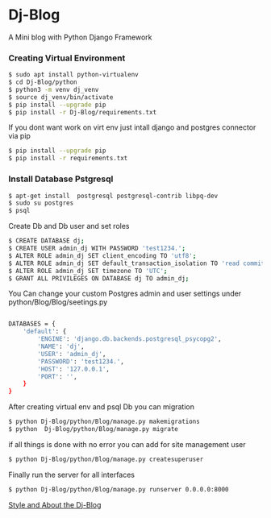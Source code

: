 # Dj-Blog
A Mini blog with Python Django Framework
### Creating Virtual Environment 
```sh
$ sudo apt install python-virtualenv
$ cd Dj-Blog/python
$ python3 -m venv dj_venv
$ source dj_venv/bin/activate
$ pip install --upgrade pip
$ pip install -r Dj-Blog/requirements.txt
```
If you dont want work on virt env just intall django and postgres connector via pip
```sh
$ pip install --upgrade pip
$ pip install -r requirements.txt
```

### Install Database Pstgresql 

```sh
$ apt-get install  postgresql postgresql-contrib libpq-dev
$ sudo su postgres
$ psql
```
  Create Db and Db user and set roles
```sh
$ CREATE DATABASE dj;
$ CREATE USER admin_dj WITH PASSWORD 'test1234.';
$ ALTER ROLE admin_dj SET client_encoding TO 'utf8';
$ ALTER ROLE admin_dj SET default_transaction_isolation TO 'read committed';
$ ALTER ROLE admin_dj SET timezone TO 'UTC';
$ GRANT ALL PRIVILEGES ON DATABASE dj TO admin_dj;
```
You Can change your custom Postgres admin and user settings  under python/Blog/Blog/seetings.py 
```sh

DATABASES = {
    'default': {
        'ENGINE': 'django.db.backends.postgresql_psycopg2',
        'NAME': 'dj',
        'USER': 'admin_dj',
        'PASSWORD': 'test1234.',
        'HOST': '127.0.0.1',
        'PORT': '',
    }
}
```
After creating virtual env and psql Db you can migration
```sh
$ python Dj-Blog/python/Blog/manage.py makemigrations
$ python  Dj-Blog/python/Blog/manage.py migrate
```
if all things is done with no error you can add for site management user
```sh
$ python Dj-Blog/python/Blog/manage.py createsuperuser
```
Finally run the server for all interfaces
```sh
$ python Dj-Blog/python/Blog/manage.py runserver 0.0.0.0:8000
```
[Style and About the Dj-Blog](https://github.com/egemeric/Dj-Blog/blob/master/python/README.md)


